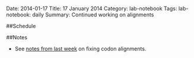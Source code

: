 Date: 2014-01-17
Title: 17 January 2014
Category: lab-notebook
Tags: lab-notebook: daily
Summary: Continued working on alignments

##Schedule

##Notes

* See [notes from last week](20140109.html) on fixing codon alignments.
